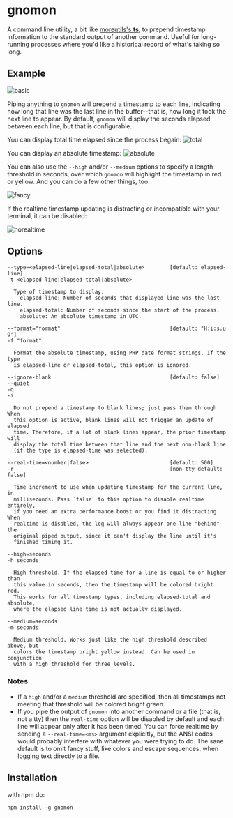 # gnomon

A command line utility, a bit like
[moreutils's **ts**](https://joeyh.name/code/moreutils/), to prepend timestamp
information to the standard output of another command. Useful for long-running
processes where you'd like a historical record of what's taking so long.

## Example

![basic](https://github.paypal.com/github-enterprise-assets/0001/4863/0001/4356/867493e2-dce8-11e5-8a88-2e1b9d05f031.gif)

Piping anything to `gnomon` will prepend a timestamp to each line, indicating 
how long that line was the last line in the buffer--that is, how long it took
the next line to appear. By default, `gnomon` will display the seconds elapsed
between each line, but that is configurable.

You can display total time elapsed since the process begain:
![total](https://github.paypal.com/github-enterprise-assets/0001/4863/0001/4354/86704e86-dce8-11e5-9973-a4647bbcf46e.gif)

You can display an absolute timestamp:
![absolute](https://github.paypal.com/github-enterprise-assets/0001/4863/0001/4353/86702406-dce8-11e5-8393-1b497d196a59.gif)

You can also use the `--high` and/or `--medium` options to specify a length
threshold in seconds, over which `gnomon` will highlight the timestamp in red
or yellow. And you can do a few other things, too.

![fancy](https://github.paypal.com/github-enterprise-assets/0001/4863/0001/4355/86730284-dce8-11e5-8c92-3263dc0c956e.gif)

If the realtime timestamp updating is distracting or incompatible with your
terminal, it can be disabled:

![norealtime](https://github.paypal.com/github-enterprise-assets/0001/4863/0001/4357/40a5c9ba-dcea-11e5-8184-34bdae65acbd.gif)

## Options

    --type=<elapsed-line|elapsed-total|absolute>        [default: elapsed-line]
    -t <elapsed-line|elapsed-total|absolute>

      Type of timestamp to display.
        elapsed-line: Number of seconds that displayed line was the last line.
        elapsed-total: Number of seconds since the start of the process.
        absolute: An absolute timestamp in UTC.

    --format="format"                                   [default: "H:i:s.u O"]
    -f "format"

      Format the absolute timestamp, using PHP date format strings. If the type
      is elapsed-line or elapsed-total, this option is ignored.

    --ignore-blank                                      [default: false]
    --quiet
    -q
    -i

      Do not prepend a timestamp to blank lines; just pass them through. When
      this option is active, blank lines will not trigger an update of elapsed
      time. Therefore, if a lot of blank lines appear, the prior timestamp will
      display the total time between that line and the next non-blank line
      (if the type is elapsed-time was selected).

	--real-time=<number|false>                          [default: 500]
	-r                                                  [non-tty default: false]

	  Time increment to use when updating timestamp for the current line, in
	  milliseconds. Pass `false` to this option to disable realtime entirely,
	  if you need an extra performance boost or you find it distracting. When
	  realtime is disabled, the log will always appear one line "behind" the
	  original piped output, since it can't display the line until it's
	  finished timing it.

    --high=seconds
    -h seconds

      High threshold. If the elapsed time for a line is equal to or higher than
      this value in seconds, then the timestamp will be colored bright red.
      This works for all timestamp types, including elapsed-total and absolute,
      where the elapsed line time is not actually displayed.

    --medium=seconds
    -m seconds

      Medium threshold. Works just like the high threshold described above, but
      colors the timestamp bright yellow instead. Can be used in conjunction
      with a high threshold for three levels.

### Notes
 - If a `high` and/or a `medium` threshold are specified, then all timestamps not
meeting that threshold will be colored bright green.
 - If you pipe the output of `gnomon` into another command or a file (that is,
 not a tty) then the `real-time` option will be disabled by default and each line
 will appear only after it has been timed. You can force realtime by sending a
 `--real-time=<ms>` argument explicitly, but the ANSI codes would probably
 interfere with whatever you were trying to do. The sane default is to omit fancy
 stuff, like colors and escape sequences, when logging text directly to a file.

## Installation

with npm do:
```
npm install -g gnomon
```
